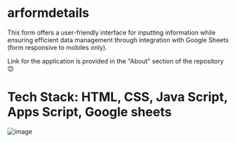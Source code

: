 # arformdetails


This form offers a user-friendly interface for inputting information while ensuring efficient data management through integration with Google Sheets (form responsive to mobiles only).


Link for the application is provided in the "About" section of the repository 😊
#    Tech Stack: HTML, CSS, Java Script, Apps Script, Google sheets


![image](https://github.com/Thisisamulya/arformdetails/assets/128579615/ba4b8306-325f-481a-9cca-5fe39637fa92)
